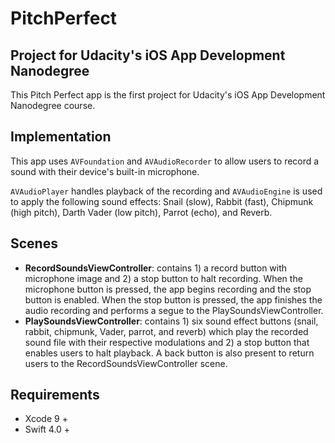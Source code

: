 # PitchPerfect
## Project for Udacity's iOS App Development Nanodegree

This Pitch Perfect app is the first project for Udacity's iOS App Development Nanodegree course. 

## Implementation
This app uses `AVFoundation`  and `AVAudioRecorder` to allow users to record a sound with their device's built-in microphone. 

`AVAudioPlayer` handles playback of the recording and `AVAudioEngine` is used to apply the following sound effects: Snail (slow), Rabbit (fast), Chipmunk (high pitch), Darth Vader (low pitch), Parrot (echo), and Reverb. 

## Scenes
- **RecordSoundsViewController**: contains 1) a record button with microphone image and 2) a stop button to halt recording. When the microphone button is pressed, the app begins recording and the stop button is enabled. When the stop button is pressed, the app finishes the audio recording and performs a segue to the PlaySoundsViewController.
- **PlaySoundsViewController**: contains 1) six sound effect buttons (snail, rabbit, chipmunk, Vader, parrot, and reverb) which play the recorded sound file with their respective modulations and 2) a stop button that enables users to halt playback. A back button is also present to return users to the RecordSoundsViewController scene.

## Requirements
 - Xcode 9 +
 - Swift 4.0 +
